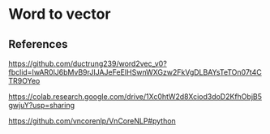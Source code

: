 # Word to vector

## References

https://github.com/ductrung239/word2vec_v0?fbclid=IwAR0lJ6bMvB9rJIJAJeFeEIHSwnWXGzw2FkVgDLBAYsTeTOn07t4CTR9OYeo

https://colab.research.google.com/drive/1Xc0htW2d8Xciod3doD2KfhObjB5gwjuY?usp=sharing

https://github.com/vncorenlp/VnCoreNLP#python
